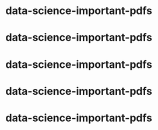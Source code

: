 # data-science-important-pdfs
# data-science-important-pdfs
# data-science-important-pdfs
# data-science-important-pdfs
# data-science-important-pdfs
